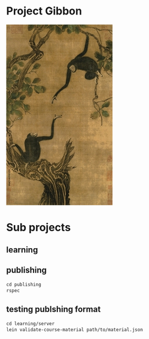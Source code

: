 # Project Gibbon

![](docs/Yi-Yuanji-Two-gibbons-in-an-oak-tree.jpg)

# Sub projects

## learning

## publishing
    cd publishing
    rspec

## testing publshing format

    cd learning/server
    lein validate-course-material path/to/material.json
